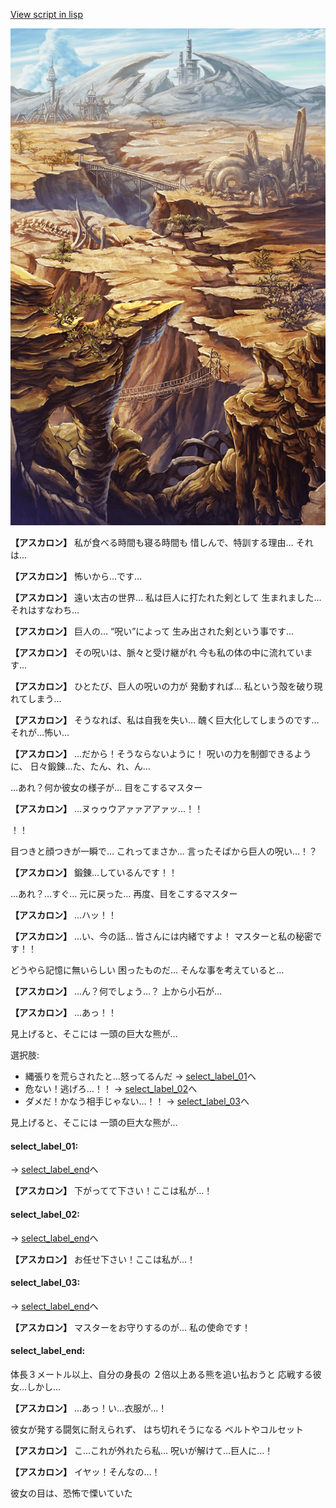 [View script in lisp](../scripts/10231102.txt)

![004_wildland.png](../images/backgrounds/004_wildland.png)

**【アスカロン】**
私が食べる時間も寝る時間も
惜しんで、特訓する理由…
それは…

**【アスカロン】**
怖いから…です…

**【アスカロン】**
遠い太古の世界…
私は巨人に打たれた剣として
生まれました…それはすなわち…

**【アスカロン】**
巨人の…
“呪い”によって
生み出された剣という事です…

**【アスカロン】**
その呪いは、脈々と受け継がれ
今も私の体の中に流れています…

**【アスカロン】**
ひとたび、巨人の呪いの力が
発動すれば…
私という殻を破り現れてしまう…

**【アスカロン】**
そうなれば、私は自我を失い…
醜く巨大化してしまうのです…
それが…怖い…

**【アスカロン】**
…だから！そうならないように！
呪いの力を制御できるように、
日々鍛錬…た、たん、れ、ん…

…あれ？何か彼女の様子が…
目をこするマスター

**【アスカロン】**
…ヌゥゥウアァァアアァッ…！！

！！

目つきと顔つきが一瞬で…
これってまさか…
言ったそばから巨人の呪い…！？

**【アスカロン】**
鍛錬…しているんです！！

…あれ？…すぐ…
元に戻った…
再度、目をこするマスター

**【アスカロン】**
…ハッ！！

**【アスカロン】**
…い、今の話…
皆さんには内緒ですよ！
マスターと私の秘密です！！

どうやら記憶に無いらしい
困ったものだ…
そんな事を考えていると…

**【アスカロン】**
…ん？何でしょう…？
上から小石が…

**【アスカロン】**
…あっ！！

見上げると、そこには
一頭の巨大な熊が…

選択肢:
- 縄張りを荒らされたと…怒ってるんだ → [select_label_01](#select_label_01)へ
- 危ない！逃げろ…！！ → [select_label_02](#select_label_02)へ
- ダメだ！かなう相手じゃない…！！ → [select_label_03](#select_label_03)へ

見上げると、そこには
一頭の巨大な熊が…

#### select_label_01:
 → [select_label_end](#select_label_end)へ

**【アスカロン】**
下がってて下さい！ここは私が…！

#### select_label_02:
 → [select_label_end](#select_label_end)へ

**【アスカロン】**
お任せ下さい！ここは私が…！

#### select_label_03:
 → [select_label_end](#select_label_end)へ

**【アスカロン】**
マスターをお守りするのが…
私の使命です！

#### select_label_end:

体長３メートル以上、自分の身長の
２倍以上ある熊を追い払おうと
応戦する彼女…しかし…

**【アスカロン】**
…あっ！い…衣服が…！

彼女が発する闘気に耐えられず、
はち切れそうになる
ベルトやコルセット

**【アスカロン】**
こ…これが外れたら私…
呪いが解けて…巨人に…！

**【アスカロン】**
イヤッ！そんなの…！

彼女の目は、恐怖で慄いていた